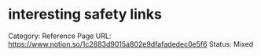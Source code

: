 # interesting safety links

Category: Reference
Page URL: https://www.notion.so/1c2883d9015a802e9dfafadedec0e5f6
Status: Mixed
